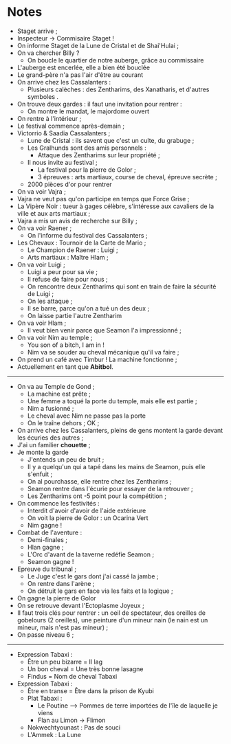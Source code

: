 # Notes

* Staget arrive ;
* Inspecteur -> Commisaire Staget !
* On informe Staget de la Lune de Cristal et de Shai'Hulai ;
* On va chercher Billy ? 
    * On boucle le quartier de notre auberge, grâce au commissaire
* L'auberge est encerlée, elle a bien été bouclée
* Le grand-père n'a pas l'air d'être au courant
* On arrive chez les Cassalanters : 
    * Plusieurs calèches : des Zentharims, des Xanatharis, et d'autres symboles .
* On trouve deux gardes : il faut une invitation pour rentrer :
    * On montre le mandat, le majordome ouvert
* On rentre à l'intérieur ;
* Le festival commence après-demain ;
* Victorrio & Saadia Cassalanters ;
    * Lune de Cristal : ils savent que c'est un culte, du grabuge ;
    * Les Gralhunds sont des amis personnels :
        * Attaque des Zentharims sur leur propriété ;
    * Il nous invite au festival ; 
        * La festival pour la pierre de Golor ;
        * 3 épreuves : arts martiaux, course de cheval, épreuve secrète ;
    * 2000 pièces d'or pour rentrer
* On va voir Vajra ;
* Vajra ne veut pas qu'on participe en temps que Force Grise ;
* La Vipère Noir : tueur à gages célèbre, s'intéresse aux cavaliers de la ville et aux arts martiaux ;
* Vajra a mis un avis de recherche sur Billy ;
* On va voir Raener ;
    * On l'informe du festival des Cassalanters ;
* Les Chevaux : Tournoir de la Carte de Mario ;
    * Le Champion de Raener : Luigi ;
    * Arts martiaux : Maître Hlam ;
* On va voir Luigi ;
    * Luigi a peur pour sa vie ;
    * Il refuse de faire pour nous ;
    * On rencontre deux Zentharims qui sont en train de faire la sécurité de Luigi ;
    * On les attaque ;
    * Il se barre, parce qu'on a tué un des deux ;
    * On laisse partie l'autre Zentharim
* On va voir Hlam ;
    * Il veut bien venir parce que Seamon l'a impressionné ;
* On va voir Nim au temple ;
    * You son of a bitch, I am in ! 
    * Nim va se souder au cheval mécanique qu'il va faire ;
* On prend un café avec Timbur ! La machine fonctionne ; 
* Actuellement en tant que **Abitbol**.

---

* On va au Temple de Gond ;
    * La machine est prête ;
    * Une femme a toqué la porte du temple, mais elle est partie ;
    * Nim a fusionné ; 
    * Le cheval avec Nim ne passe pas la porte
    * On le traîne dehors ; OK ;
* On arrive chez les Cassalanters, pleins de gens montent la garde devant les écuries des autres ; 
* J'ai un familier **chouette** ;
* Je monte la garde
    * J'entends un peu de bruit ;
    * Il y a quelqu'un qui a tapé dans les mains de Seamon, puis elle s'enfuit ;
    * On al pourchasse, elle rentre chez les Zentharims ;
    * Seamon rentre dans l'écurie pour essayer de la retrouver ;
    * Les Zentharims ont -5 point pour la compétition ;
* On commence les festivités : 
    * Interdit d'avoir d'avoir de l'aide extérieure
    * On voit la pierre de Golor : un Ocarina Vert
    * Nim gagne ! 
* Combat de l'aventure :
    * Demi-finales ;
    * Hlan gagne ;
    * L'Orc d'avant de la taverne redéfie Seamon ;
    * Seamon gagne !
* Epreuve du tribunal ;
    * Le Juge c'est le gars dont j'ai cassé la jambe ;
    * On rentre dans l'arène ;
    * On détruit le gars en face via les faits et la logique ;
* On gagne la pierre de Golor
* On se retrouve devant l'Ectoplasme Joyeux ;
* Il faut trois clés pour rentrer : un oeil de spectateur, des oreilles de gobelours (2 oreilles), une peinture d'un mineur nain (le nain est un mineur, mais n'est pas mineur) ;
* On passe niveau 6 ;

---

* Expression Tabaxi : 
    * Être un peu bizarre = Il lag
    * Un bon cheval = Une très bonne lasagne
    * Findus = Nom de cheval Tabaxi
* Expression Tabaxi :
    * Être en transe = Être dans la prison de Kyubi
    * Plat Tabaxi : 
        * Le Poutine --> Pommes de terre importées de l'île de laquelle je viens
        * Flan au Limon -> Flimon
    * Nokwechtyounast : Pas de souci
    * L'Ammek : La Lune

